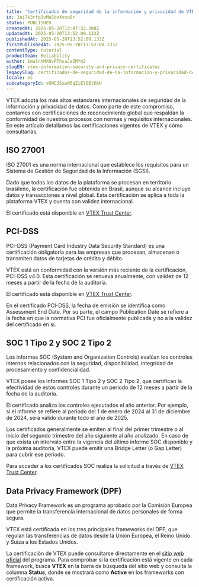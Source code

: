 ```yaml
---
title: 'Certificados de seguridad de la información y privacidad de VTEX'
id: 3aj7k3rfp3vMa5bnXvoo8r
status: PUBLISHED
createdAt: 2025-05-20T13:47:32.398Z
updatedAt: 2025-05-20T13:52:00.133Z
publishedAt: 2025-05-20T13:52:00.133Z
firstPublishedAt: 2025-05-20T13:52:00.133Z
contentType: tutorial
productTeam: Reliability
author: 1malnhMX0vPThsaJaZMYm2
slugEN: vtex-information-security-and-privacy-certificates
legacySlug: certificados-de-seguridad-de-la-informacion-y-privacidad-de-vtex
locale: es
subcategoryId: vONCJSxwN5qZiElOEtKkH
---
```


VTEX adopta los más altos estándares internacionales de seguridad de la información y privacidad de datos. Como parte de este compromiso, contamos con certificaciones de reconocimiento global que respaldan la conformidad de nuestros procesos con normas y requisitos internacionales. En este artículo detallamos las certificaciones vigentes de VTEX y cómo consultarlas.

## ISO 27001

ISO 27001 es una norma internacional que establece los requisitos para un Sistema de Gestión de Seguridad de la Información (SGSI).

Dado que todos los datos de la plataforma se procesan en territorio brasileño, la certificación fue obtenida en Brasil, aunque su alcance incluye datos y transacciones a nivel global. Esta certificación se aplica a toda la plataforma VTEX y cuenta con validez internacional.

El certificado está disponible en [VTEX Trust Center](https://compliance.vtex.com/).

## PCI-DSS

PCI-DSS (Payment Card Industry Data Security Standard) es una certificación obligatoria para las empresas que procesan, almacenan o transmiten datos de tarjetas de crédito y débito.

VTEX está en conformidad con la versión más reciente de la certificación, PCI-DSS v4.0. Esta certificación se renueva anualmente, con validez de 12 meses a partir de la fecha de la auditoría.

El certificado está disponible en [VTEX Trust Center](https://compliance.vtex.com/).

<div class="alert alert-info">
  <p>En el certificado PCI-DSS, la fecha de emisión se identifica como Assessment End Date. Por su parte, el campo Publication Date se refiere a la fecha en que la normativa PCI fue oficialmente publicada y no a la validez del certificado en sí.</p>
</div>

## SOC 1 Tipo 2 y SOC 2 Tipo 2

Los informes SOC (System and Organization Controls) evalúan los controles internos relacionados con la seguridad, disponibilidad, integridad de procesamiento y confidencialidad.

VTEX posee los informes SOC 1 Tipo 2 y SOC 2 Tipo 2, que certifican la efectividad de estos controles durante un periodo de 12 meses a partir de la fecha de la auditoría.

El certificado analiza los controles ejecutados el año anterior. Por ejemplo, si el informe se refiere al periodo del 1 de enero de 2024 al 31 de diciembre de 2024, será válido durante todo el año de 2025\.

Los certificados generalmente se emiten al final del primer trimestre o al inicio del segundo trimestre del año siguiente al año analizado. En caso de que exista un intervalo entre la vigencia del último informe SOC disponible y la próxima auditoría, VTEX puede emitir una Bridge Letter (o Gap Letter) para cubrir ese periodo.

Para acceder a los certificados SOC realiza la solicitud a través de [VTEX Trust Center](https://compliance.vtex.com/).

## Data Privacy Framework (DPF)

Data Privacy Framework es un programa aprobado por la Comisión Europea que permite la transferencia internacional de datos personales de forma segura.

VTEX está certificada en los tres principales frameworks del DPF, que regulan las transferencias de datos desde la Unión Europea, el Reino Unido y Suiza a los Estados Unidos.

La certificación de VTEX puede consultarse directamente en el [sitio web oficial](https://www.dataprivacyframework.gov/list) del programa. Para comprobar si la certificación está vigente en cada framework, busca **VTEX** en la barra de búsqueda del sitio web y consulta la columna **Status**, donde se mostrará como **Active** en los frameworks con certificación activa.
